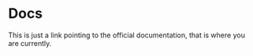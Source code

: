 # Docs

This is just a link pointing to the official documentation, that is where you are currently.